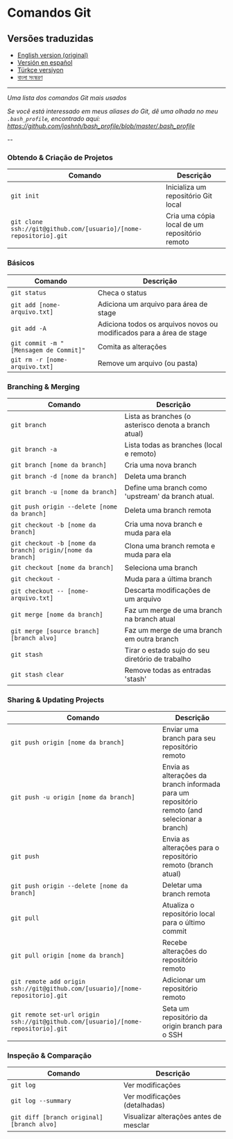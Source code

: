 Comandos Git
============

## Versões traduzidas
- [English version (original)](README.md)
- [Versión en español](READMEes.md)
- [Türkçe versiyon](READMEtr.md)
- [বাংলা সংস্করণ](READMEbn.md)

___

_Uma lista dos comandos Git mais usados_

*Se você está interessado em meus aliases do Git, dê uma olhada no meu `.bash_profile`, encontrado aqui: https://github.com/joshnh/bash_profile/blob/master/.bash_profile*

--

### Obtendo & Criação de Projetos

| Comando | Descrição |
| ------- | --------- |
| `git init` | Inicializa um repositório Git local |
| `git clone ssh://git@github.com/[usuario]/[nome-repositorio].git` | Cria uma cópia local de um repositório remoto |

### Básicos

| Comando | Descrição |
| ------- | --------- |
| `git status` | Checa o status |
| `git add [nome-arquivo.txt]` | Adiciona um arquivo para área de stage |
| `git add -A` | Adiciona todos os arquivos novos ou modificados para a área de stage |
| `git commit -m "[Mensagem de Commit]"` | Comita as alterações |
| `git rm -r [nome-arquivo.txt]` | Remove um arquivo (ou pasta) |

### Branching & Merging

| Comando | Descrição |
| ------- | --------- |
| `git branch` | Lista as branches (o asterisco denota a branch atual) |
| `git branch -a` | Lista todas as branches (local e remoto) |
| `git branch [nome da branch]` | Cria uma nova branch |
| `git branch -d [nome da branch]` | Deleta uma branch |
| `git branch -u [nome da branch]` | Define uma branch como 'upstream' da branch atual. |
| `git push origin --delete [nome da branch]` | Deleta uma branch remota |
| `git checkout -b [nome da branch]` | Cria uma nova branch e muda para ela |
| `git checkout -b [nome da branch] origin/[nome da branch]` | Clona uma branch remota e muda para ela |
| `git checkout [nome da branch]` | Seleciona uma branch |
| `git checkout -` | Muda para a última branch |
| `git checkout -- [nome-arquivo.txt]` | Descarta modificações de um arquivo |
| `git merge [nome da branch]` | Faz um merge de uma branch na branch atual |
| `git merge [source branch] [branch alvo]` | Faz um merge de uma branch em outra branch |
| `git stash` | Tirar o estado sujo do seu diretório de trabalho |
| `git stash clear` | Remove todas as entradas 'stash' |

### Sharing & Updating Projects

| Comando | Descrição |
| ------- | --------- |
| `git push origin [nome da branch]` | Enviar uma branch para seu repositório remoto |
| `git push -u origin [nome da branch]` | Envia as alterações da branch informada para um repositório remoto (and selecionar a branch) |
| `git push` | Envia as alterações para o repositório remoto (branch atual) |
| `git push origin --delete [nome da branch]` | Deletar uma branch remota |
| `git pull` | Atualiza o repositório local para o último commit |
| `git pull origin [nome da branch]` | Recebe alterações do repositório remoto |
| `git remote add origin ssh://git@github.com/[usuario]/[nome-repositorio].git` | Adicionar um repositório remoto |
| `git remote set-url origin ssh://git@github.com/[usuario]/[nome-repositorio].git` | Seta um repositório da origin branch para o SSH |

### Inspeção & Comparação

| Comando | Descrição |
| ------- | --------- |
| `git log` | Ver modificações |
| `git log --summary` | Ver modificações (detalhadas) |
| `git diff [branch original] [branch alvo]` | Visualizar alterações antes de mesclar |

